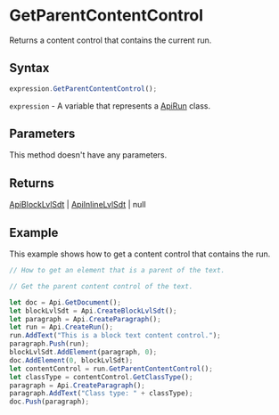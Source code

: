 # GetParentContentControl

Returns a content control that contains the current run.

## Syntax

```javascript
expression.GetParentContentControl();
```

`expression` - A variable that represents a [ApiRun](../ApiRun.md) class.

## Parameters

This method doesn't have any parameters.

## Returns

[ApiBlockLvlSdt](../../ApiBlockLvlSdt/ApiBlockLvlSdt.md) \| [ApiInlineLvlSdt](../../ApiInlineLvlSdt/ApiInlineLvlSdt.md) \| null

## Example

This example shows how to get a content control that contains the run.

```javascript editor-docx
// How to get an element that is a parent of the text.

// Get the parent content control of the text.

let doc = Api.GetDocument();
let blockLvlSdt = Api.CreateBlockLvlSdt();
let paragraph = Api.CreateParagraph();
let run = Api.CreateRun();
run.AddText("This is a block text content control.");
paragraph.Push(run);
blockLvlSdt.AddElement(paragraph, 0);
doc.AddElement(0, blockLvlSdt);
let contentControl = run.GetParentContentControl();
let classType = contentControl.GetClassType();
paragraph = Api.CreateParagraph();
paragraph.AddText("Class type: " + classType);
doc.Push(paragraph);
```
